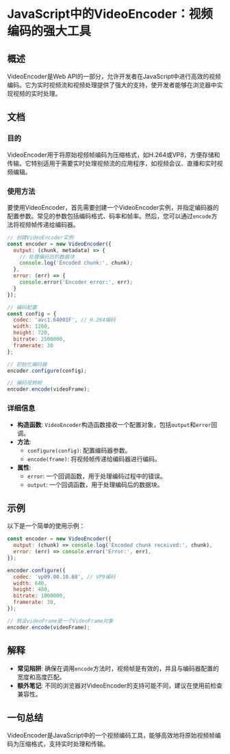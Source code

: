 <!--
Meta Description: # JavaScript中的VideoEncoder：视频编码的强大工具 ## 概述 VideoEncoder是Web API的一部分，允许开发者在JavaScript中进行高效的视频编码。它为实时视频流和视频处理提供了强大的支持，使开发者能够在浏览器中实现视频的实时处理。 ## 文档 ### 目的...
Meta Keywords: error, encoder, chunk, encode, output
-->

# JavaScript中的VideoEncoder：视频编码的强大工具

## 概述
VideoEncoder是Web API的一部分，允许开发者在JavaScript中进行高效的视频编码。它为实时视频流和视频处理提供了强大的支持，使开发者能够在浏览器中实现视频的实时处理。

## 文档
### 目的
VideoEncoder用于将原始视频帧编码为压缩格式，如H.264或VP8，方便存储和传输。它特别适用于需要实时处理视频流的应用程序，如视频会议、直播和实时视频编辑。

### 使用方法
要使用VideoEncoder，首先需要创建一个VideoEncoder实例，并指定编码器的配置参数。常见的参数包括编码格式、码率和帧率。然后，您可以通过`encode`方法将视频帧传递给编码器。

```javascript
// 创建VideoEncoder实例
const encoder = new VideoEncoder({
  output: (chunk, metadata) => {
    // 处理编码后的数据块
    console.log('Encoded chunk:', chunk);
  },
  error: (err) => {
    console.error('Encoder error:', err);
  }
});

// 编码配置
const config = {
  codec: 'avc1.64001F', // H.264编码
  width: 1280,
  height: 720,
  bitrate: 2500000,
  framerate: 30
};

// 初始化编码器
encoder.configure(config);

// 编码视频帧
encoder.encode(videoFrame);
```

### 详细信息
- **构造函数**: `VideoEncoder`构造函数接收一个配置对象，包括`output`和`error`回调。
- **方法**:
  - `configure(config)`: 配置编码器参数。
  - `encode(frame)`: 将视频帧传递给编码器进行编码。
- **属性**:
  - `error`: 一个回调函数，用于处理编码过程中的错误。
  - `output`: 一个回调函数，用于处理编码后的数据块。

## 示例
以下是一个简单的使用示例：

```javascript
const encoder = new VideoEncoder({
  output: (chunk) => console.log('Encoded chunk received:', chunk),
  error: (err) => console.error('Error:', err),
});

encoder.configure({
  codec: 'vp09.00.10.08', // VP9编码
  width: 640,
  height: 480,
  bitrate: 1000000,
  framerate: 30,
});

// 假设videoFrame是一个VideoFrame对象
encoder.encode(videoFrame);
```

## 解释
- **常见陷阱**: 确保在调用`encode`方法时，视频帧是有效的，并且与编码器配置的宽度和高度匹配。
- **额外笔记**: 不同的浏览器对VideoEncoder的支持可能不同，建议在使用前检查兼容性。

## 一句总结
VideoEncoder是JavaScript中的一个视频编码工具，能够高效地将原始视频帧编码为压缩格式，支持实时处理和传输。